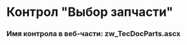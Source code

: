 ﻿---
description: 2.4.11.0
---
# Контрол "Выбор запчасти"
### Имя контрола в веб-части: zw_TecDocParts.ascx

